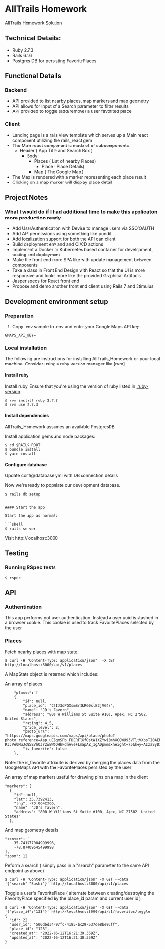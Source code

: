 # AllTrails Homework

AllTrails Homework Solution

## Technical Details:

- Ruby 2.7.3
- Rails 6.1.6
- Postgres DB for persisting FavoritePlaces

## Functional Details

### Backend

- API provided to list nearby places, map markers and map geometry
- API allows for input of a Search parameter to filter results
- API provided to toggle (add/remove) a user favorited place

### Client

- Landing page is a rails view template which serves up a Main react component utilizing the rails_react gem
- The Main react component is made of of subcomponents
    * Header ( App Title and Search Box )
        - Body
            * Places ( List of nearby Places)
                - Place ( Place Details)
            * Map ( The Google Map )
- The Map is rendered with a marker representing each place result
- Clicking on a map marker will display place detail

## Project Notes

### What I would do if I had additional time to make this applicaton more production ready

- Add UserAuthentication with Devise to manage users via SSO/OAUTH
- Add API permissions using something like pundit
- Add localization support for both the API can client
- Build deployment env and and CI/CD actions
- Implement a Docker or Kubernetes based container for development, testing and deployment
- Make the front end more SPA like with update management between components
- Take a class in Front End Design with React so that the UI is more responsive and looks more like the provided Graphical Artifacts
- Jasper specs for React front end
- Propose and demo another front end client using Rails 7 and Stimulus

## Development environment setup

### Preparation
1. Copy .env.sample to .env and enter your Google Maps API key
```
GMAPS_API_KEY=
```

### Local installation
The following are instructions for installing AllTrails_Homework on your local machine.  Consider using a ruby version manager like [rvm]

#### Install ruby

Install ruby.  Ensure that you're using the version of ruby listed in [.ruby-version](.ruby-version).

```shell
$ rvm install ruby 2.7.3
$ rvm use 2.7.3
```

#### Install dependencies

AllTrails_Homework assumes an available PostgresDB

Install application gems and node packages:

```shell
$ cd $RAILS_ROOT
$ bundle install
$ yarn install

```

#### Configure database

Update config/database.yml with DB connection details

Now we're ready to populate our development database.

```shell
$ rails db:setup
```

```

#### Start the app

Start the app as normal:

```shell
$ rails server
```

Visit http://localhost:3000

## Testing

### Running RSpec tests

```shell
$ rspec
```

## API

### Authentication

This app performs not user authentication.  Instead a user uuid is stashed in a browser cookie.  This cookie is used to track FavoritePlaces selected by the user

### Places

Fetch nearby places with map state.
```console
$ curl -H "Content-Type: application/json"  -X GET http://localhost:3000/api/v1/places
```
A MapState object is returned which includes:

An array of places
```
	"places": [
	{
		"id": null,
		"place_id": "ChIJ3dPGXsmSrIkRG0slE2jVG4s",
		"name": "JD's Tavern",
		"address": "800 W Williams St Suite #100, Apex, NC 27502, United States",
		"rating": 4.5,
		"price_level": 2,
		"photo_url": "https://maps.googleapis.com/maps/api/place/photo?photo_reference=Aap_uEBqmSPb_FDERFlXfOstW1XZYw18mhXCQWU93VTltVXbsTI0AEMtw34zhoijvAbFA_aYOaR1bdiC2bmiVfbt0fvutCFmdXK2l1Y3Irg5WgJ4ete8Jt8awvoJjTBgs5Qocd-R3JVe0MuJoW5EVhOJr2wEWGQHhFdnAveFLmapAZ_1gADp&maxheight=75&key=AIzaSyDiBuH9HP7yISpI7LHoHAWMxb8yACHnGCo",
		"is_favorite": false
	},
```
Note:  the is_favorite attribute is derived by merging the places data from the GoogleMaps API with the FavoritePlaces persisted by the user

An array of map markers useful for drawing pins on a map in the client
```
"markers": [
  {
    "id": null,
    "lat": 35.7392413,
    "lng": -78.8642366,
    "name": "JD's Tavern",
    "address": "800 W Williams St Suite #100, Apex, NC 27502, United States"
  },
```

And map geometry details
```
"center": [
	35.741577084999996,
	-78.87009645499998
],
"zoom": 12
```

Peform a search ( simply pass in a "search" parameter to the same API endpoint as above)
```console
$ curl -H "Content-Type: application/json" -X GET --data '{"search":"Sushi"}' http://localhost:3000/api/v1/places
```

Toggle a user's FavoritePlace ( alternate between creating/destroying the FavorityPlace specified by the place_id param and current user id )
```console
$ curl -H "Content-Type: application/json" -X GET --data '{"place_id":"123"}' http://localhost:3000/api/v1/favorites/toggle
{
  "id": 22,
  "user_id": "506d6d34-97fc-4185-bc29-537de8be93ff",
  "place_id": "123",
  "created_at": "2022-06-12T16:21:30.359Z",
  "updated_at": "2022-06-12T16:21:30.359Z"
}

```


